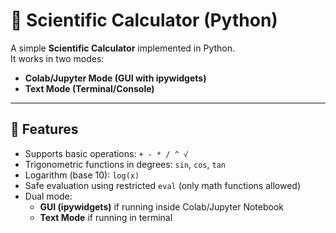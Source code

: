 # 🧮 Scientific Calculator (Python)

A simple **Scientific Calculator** implemented in Python.  
It works in two modes:
- **Colab/Jupyter Mode (GUI with ipywidgets)**  
- **Text Mode (Terminal/Console)**  

---

## 🚀 Features
- Supports basic operations: `+ - * / ^ √`
- Trigonometric functions in degrees: `sin`, `cos`, `tan`
- Logarithm (base 10): `log(x)`
- Safe evaluation using restricted `eval` (only math functions allowed)
- Dual mode:
  - **GUI (ipywidgets)** if running inside Colab/Jupyter Notebook
  - **Text Mode** if running in terminal
